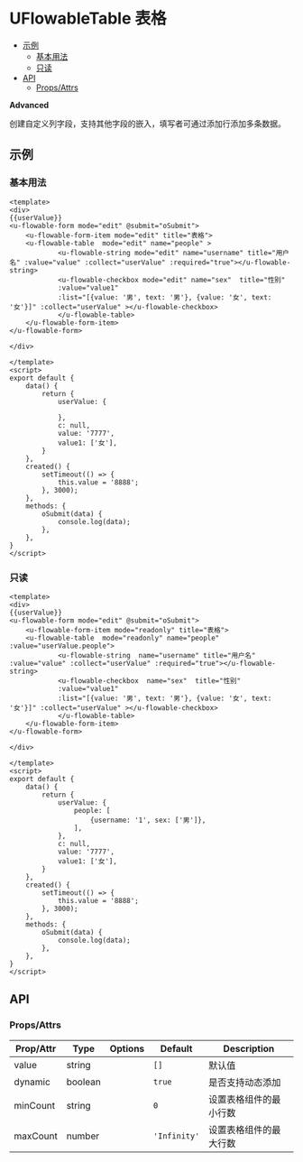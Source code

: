 <!-- 该 README.md 根据 api.yaml 和 docs/*.md 自动生成，为了方便在 GitHub 和 NPM 上查阅。如需修改，请查看源文件 -->

# UFlowableTable 表格

- [示例](#示例)
    - [基本用法](#基本用法)
    - [只读](#只读)
- [API]()
    - [Props/Attrs](#propsattrs)

**Advanced**

创建自定义列字段，支持其他字段的嵌入，填写者可通过添加行添加多条数据。

## 示例
### 基本用法

```vue
<template>
<div> 
{{userValue}}
<u-flowable-form mode="edit" @submit="oSubmit">
    <u-flowable-form-item mode="edit" title="表格">
    <u-flowable-table  mode="edit" name="people" >
            <u-flowable-string mode="edit" name="username" title="用户名" :value="value" :collect="userValue" :required="true"></u-flowable-string>
            <u-flowable-checkbox mode="edit" name="sex"  title="性别" 
            :value="value1"
            :list="[{value: '男', text: '男'}, {value: '女', text: '女'}]" :collect="userValue" ></u-flowable-checkbox>
            </u-flowable-table>
    </u-flowable-form-item>
</u-flowable-form>
        
</div>
   
</template>
<script>
export default {
    data() {
        return {
            userValue: {
               
            },
            c: null,
            value: '7777',
            value1: ['女'],
        }
    },
    created() {
        setTimeout(() => {
            this.value = '8888';
        }, 3000);
    },
    methods: {
        oSubmit(data) {
            console.log(data);
        },
    },
}
</script>
```

### 只读

```vue
<template>
<div> 
{{userValue}}
<u-flowable-form mode="edit" @submit="oSubmit">
    <u-flowable-form-item mode="readonly" title="表格">
    <u-flowable-table  mode="readonly" name="people" :value="userValue.people">
            <u-flowable-string  name="username" title="用户名" :value="value" :collect="userValue" :required="true"></u-flowable-string>
            <u-flowable-checkbox  name="sex"  title="性别" 
            :value="value1"
            :list="[{value: '男', text: '男'}, {value: '女', text: '女'}]" :collect="userValue" ></u-flowable-checkbox>
            </u-flowable-table>
    </u-flowable-form-item>
</u-flowable-form>
        
</div>
   
</template>
<script>
export default {
    data() {
        return {
            userValue: {
                people: [
                    {username: '1', sex: ['男']},
                ],
            },
            c: null,
            value: '7777',
            value1: ['女'],
        }
    },
    created() {
        setTimeout(() => {
            this.value = '8888';
        }, 3000);
    },
    methods: {
        oSubmit(data) {
            console.log(data);
        },
    },
}
</script>
```

## API
### Props/Attrs

| Prop/Attr | Type | Options | Default | Description |
| --------- | ---- | ------- | ------- | ----------- |
| value | string |  | `[]` | 默认值 |
| dynamic | boolean |  | `true` | 是否支持动态添加 |
| minCount | string |  | `0` | 设置表格组件的最小行数 |
| maxCount | number |  | `'Infinity'` | 设置表格组件的最大行数 |


